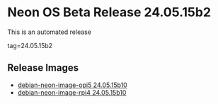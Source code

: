 # Neon OS Beta Release 24.05.15b2
This is an automated release

tag=24.05.15b2

## Release Images
- [debian-neon-image-opi5 24.05.15b10](https://2222.us/app/files/neon_images/core/opi5/dev/debian-neon-image-opi5_2024-05-15_18_17.img.xz)
- [debian-neon-image-rpi4 24.05.15b10](https://2222.us/app/files/neon_images/core/rpi4/dev/debian-neon-image-rpi4_2024-05-15_18_17.img.xz)
